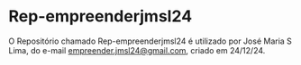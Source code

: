 # Rep-empreenderjmsl24
O Repositório chamado Rep-empreenderjmsl24 é utilizado por José Maria S Lima,  do e-mail empreender.jmsl24@gmail.com, criado em 24/12/24.
